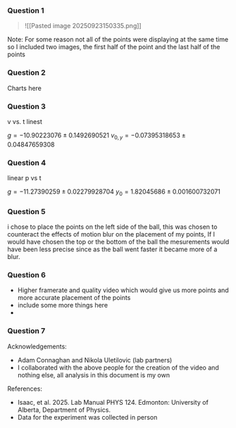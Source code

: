 ### Question 1
> ![[Pasted image 20250923150335.png]]

Note: For some reason not all of the points were displaying at the same time so I included two images, the first half of the point and the last half of the points
### Question 2

Charts here

### Question 3

v vs. t linest

$g = -10.90223076 \pm 0.1492690521$
$v_{0,y} = -0.07395318653 \pm 0.04847659308$

### Question 4

linear p vs t 

$g = -11.27390259 \pm 0.02279928704$
$y_0 = 1.82045686 \pm 0.001600732071$

### Question 5

i chose to place the points on the left side of the ball, this was chosen to counteract the effects of motion blur on the placement of my points, If I would have chosen the top or the bottom of the ball the mesurements would have been less precise since as the ball went faster it became more of a blur.

### Question 6

 - Higher framerate and quality video which would give us more points and more accurate placement of the points
 - include some more things here
 - 
### Question 7

Acknowledgements: 
- Adam Connaghan and Nikola Uletilovic (lab partners)
- I collaborated with the above people for the creation of the video and nothing else, all analysis in this document is my own

References:
- Isaac, et al. 2025. Lab Manual PHYS 124. Edmonton: University of Alberta, Department of Physics.
- Data for the experiment was collected in person
